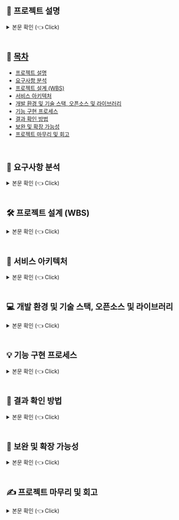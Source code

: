 <h2>📝 프로젝트 설명<a name = "project"></a></h2>
<details>
  <summary>본문 확인 (👈 Click)</summary>

  <h3>1. 개요</h3>
  <p>
    주어진 댓글 리스트로부터 유효한 <strong>학교 이름</strong>을 추출하고,<br>
    이를 학교별로 <strong>빈도수 집계</strong>하여 결과 파일로 저장하는 프로그램을 Java로 개발하는 것이 목적입니다.<br>
    댓글 리스트는 comments.csv 파일로 제공되었습니다.
  </p>

  <hr>

  <h3>2. 주요 요구사항</h3>
  <ul>
    <li>
      주어진 댓글 데이터에서 <strong>유효한 학교 이름</strong>을 찾아내야 합니다.
    </li>
    <li>
      학교 이름은 중복될 수 있으며, 이를 <strong>학교별로 카운트</strong>해야 합니다.
    </li>
    <li>
      개발 언어는 <strong>Java 8 또는 Java 17</strong>로 제한됩니다.
    </li>
    <li>
      외부 라이브러리는 <strong>오픈소스 혹은 무료</strong>인 경우 제한 없이 사용 가능합니다.
    </li>
    <li>
      출력 결과 및 로그는 다음과 같은 형식으로 저장되어야 합니다:
      <ul>
        <li>
          <code>result.txt</code>: <code>학교이름 \t 카운트</code> 형식으로 저장
        </li>
        <li>
          <code>result.log</code>: 처리 과정 및 로깅 내용 저장
        </li>
      </ul>
    </li>
  </ul>

  <hr>

  <h3>3. 결과 파일 형식 예시</h3>
      <pre>
    <code>
    ㅇㅇ중학교	192
    ㅇㅇㅇ고등학교	254
    서울대학교	13
    </code>
      </pre>

  <blockquote>
    ※ <code>학교 이름</code>과 <code>숫자</code> 사이에는 <strong>탭 문자</strong> (<code>\t</code>)가 들어가야 합니다.
  </blockquote>

  <hr>

  <h3>4. 제출 항목</h3>
  <ul>
    <li>Java 소스 코드</li>
    <li>실행 결과 파일 (<code>result.txt</code>)</li>
    <li>로그 파일 (<code>result.log</code>)</li>
  </ul>
</details>

<br>









## 📂 [목차](#index) <a name = "index"></a>
- [프로젝트 설명](#project)
- [요구사항 분석](#request)
- [프로젝트 설계 (WBS)](#process)
- [서비스 아키텍처](#archi)
- [개발 환경 및 기술 스택, 오픈소스 및 라이브러리](#skill)
- [기능 구현 프로세스](#func)
- [결과 확인 방법](#result)
- [보완 및 확장 가능성](#repair)
- [프로젝트 마무리 및 회고](#think)


<br>












<h2>📌 요구사항 분석<a name = "request"></a></h2>
<details>
<summary>본문 확인 (👈 Click)</summary>

<ul>
  <li>
    <p>주어진 댓글 리스트(CSV 파일)에서 대한민국 내 유효한 <strong>학교 이름</strong>을 추출하고, 이를 <strong>학교별로 등장 횟수</strong>를 집계하는 프로그램을 작성해야 합니다.</p>
  </li>
  <li>
    <p>댓글은 <strong>큰따옴표(")</strong>로 구분되며, 하나의 댓글에는 복수 개의 <strong>행정구역명, 학교명, 이모지, 특수문자</strong> 등이 혼재되어 있습니다.</p>
  </li>
  <li>
    <p>대상 학교는 대한민국의 <strong>초등학교, 중학교, 고등학교, 대학교</strong>로 한정하며, 유사 표현이나 비표준 명칭은 제외되어야 합니다.</p>
  </li>
  <li>
    <p>하나의 댓글에 <strong>여러 개의 학교명</strong>이 존재할 수 있으므로, 모든 유효한 학교명을 <strong>정확히 식별하고 집계</strong>해야 합니다.</p>
  </li>
  <li>
    <p>결과는 다음의 두 파일로 출력되어야 합니다:</p>
    <ul>
      <li><code>result.txt</code>: <strong>학교명 + 탭(\t) + 카운트</strong> 형식으로 저장<br>예) <code>서울중학교\t12</code></li>
      <li><code>result.log</code>: 처리 중 발생한 <strong>로그 및 예외 정보</strong>를 저장</li>
    </ul>
  </li>
  <li>
    <p>정확한 학교명 추출을 위해 <strong>텍스트 정제</strong> 및 <strong>패턴 인식</strong> 처리가 필요합니다.<br>예: 이모지 제거, 괄호 제거, 개행 문자 정리 등</p>
  </li>
  <li>
    <details>
      <summary>📸 댓글 분석 이미지 (Click)</summary>
      <br>
      <img src="https://github.com/user-attachments/assets/344ae0a2-bb6f-4b34-a0d0-f5838976c56f" alt="댓글분석" width="600">
      </details>
  </li>
</ul>

</details>

<br>










<h2>🛠 프로젝트 설계 (WBS)<a name = "process"></a></h2>
<details>
  <summary>본문 확인 (👈 Click)</summary>

  <h3>1. 요구사항 분석</h3>

  <hr>

  <h3>2. 전체 학교 정보를 가져올 API 선정</h3>
  <ul>
    <li>
      학교 정보를 제공하는 API를 탐색하고 선정합니다.<br>
      (선정된 API: <a href="https://www.career.go.kr/cnet/front/openapi/openApiMainCenter.do" target="_blank">커리어넷 오픈 API</a>)
    </li>
    <li>API 사용을 위한 인증키를 신청합니다.</li>
    <li>선정된 API의 응답 형식과 활용 가능성을 테스트합니다.</li>
    <li> 이미지 정보
      <ul>
        <li> 
          <details>
            <summary>📸 API분석1(Click)</summary>
            <br>
            <img src="https://github.com/user-attachments/assets/36f3e71e-5393-43eb-9af6-ae3703fd1bd7" alt="API분석1" width="600">
          </details>
        </li>
        <li>
          <details>
            <summary>📸 API분석2 (Click)</summary>
            <br>
            <img src="https://github.com/user-attachments/assets/38188b4a-fbf0-4514-a6d5-7d394d54bcd8" alt="API분석2" width="600">
          </details>
        </li>
        <li>
          <details>
            <summary>📸 API테스트 (Click)</summary>
            <br>
            <img src="https://github.com/user-attachments/assets/ca449012-3446-45ad-9685-c8c5c53efe28" alt="API테스트" width="600">
          </details>
        </li>
      </ul>
    </li>
  </ul>

  <hr>

  <h3>3. 기능 및 정책 정의 (Flow Chart 포함 예정)</h3>
  <ul>
    <li><strong>정책</strong></li>
    <ul>
      <li>중복된 행정구역명, 학교명은 정제 처리</li>
      <li>비표준 표현은 필터링하여 유효한 학교명만 추출</li>
    </ul>
    <li><strong>기능</strong></li>
    <ul>
      <li>공공데이터 기반의 학교 정보를 제공하는 API 호출</li>
      <li>CSV 파일 로드 및 댓글 리스트화</li>
      <li>공공데이터 기반의 학교 정보를 제공하는 API 호출 데이터 정제</li>
      <li>댓글 데이터 정제</li>
      <li>정제된 댓글과 학교 정보를 매칭하여 통계 생성</li>
      <li>결과 파일(result.txt) 생성</li>
      <li>
        <details>
          <summary>📸 시퀀스다이어그램 (Click)</summary>
          <br>
          <img src="https://github.com/user-attachments/assets/5e0a9f66-d5ea-4161-acfe-68cac421945d" alt="시퀀스다이어그램" width="600">
        </details>
      </li>
    </ul>
  </ul>

  <hr>

  <h3>4. 개발</h3>
  <ul>
    <li>공공데이터 기반의 <strong>학교 정보를 제공하는 API 호출</strong></li>
    <li><strong>CSV 파일 로드</strong> 및 댓글 리스트화</li>
    <li>
      <strong>공공데이터 기반의 학교 정보를 제공하는 API 호출 데이터 정제</strong>
      <ul>
        <li>행정구역명 정리</li>
        <li>학교명 형식 통일</li>
      </ul>
    </li>
    <li>
      <strong>댓글 데이터 정제</strong>
      <ul>
        <li>중복된 행정구역 정보 → <strong>단일 저장 처리</strong></li>
        <li>댓글 내 중복된 학교명 → <strong>리스트화</strong> 처리</li>
      </ul>
    </li>
    <li>
      <strong>댓글 데이터와 학교 데이터를 비교하여 통계 생성</strong>
      <ul>
        <li><strong>학교 구분</strong>: 초/중/고/대</li>
        <li><strong>행정구역 정보</strong> 일치 여부</li>
        <li><strong>학교명 유사도</strong> 판단</li>
      </ul>
    </li>
    <li><strong>결과 파일(result.txt) 생성</strong></li>
    <li><strong>로그 파일(result.log) 처리</strong></li>
  </ul>

  <hr>

  <h3>5. 결과 확인</h3>
  <ul>
    <li>출력된 결과 파일과 로그 파일을 통해 정상 수행 여부 확인</li>
  </ul>

  <hr>

  <h3>6. 산출물 목록</h3>
  <ul>
    <li>README (설치 및 실행 방법 포함)</li>
    <li>결과 파일: <code>result.txt</code></li>
    <li>로그 파일: <code>result.log</code></li>
    <li>소스 코드</li>
    <li>실행 파일: <code>app.jar</code></li>
    <li>입력 파일: <code>comments.csv</code></li>
  </ul>
</details>

<br>







<h2>🧩 서비스 아키텍처<a name = "archi"></a> </h2>
<details>
  <summary>본문 확인 (👈 Click)</summary>
      <br>
      <img src="https://github.com/user-attachments/assets/ae426f4b-81d6-41f5-9f87-3b9c35ecb13c" alt="시퀀스다이어그램" width="600">
</details>

<br>










<h2>💻 개발 환경 및 기술 스택, 오픈소스 및 라이브러리<a name = "skill"></a> </h2>
<details>
<summary>본문 확인 (👈 Click)</summary>

<h3>1. 개발 환경</h3>
<ul>
  <li><strong>IDE:</strong> IntelliJ IDEA</li>
  <li><strong>Java 버전:</strong> Java 17</li>
  <li><strong>빌드 도구:</strong> Gradle 8.1.3</li>
  <li><strong>프레임워크:</strong> Spring Boot 3.4.4</li>
  <li><strong>기타 도구:</strong> Lombok</li>
</ul>

<hr>

<h3>2.오픈 소스 및 라이브러리</h3>
<ul>
  <li><strong>OpenCSV 5.7.1:</strong> CSV 파일 파싱 및 매핑 처리</li>
  <li>
    <strong>LevenshteinDistance:</strong> 문자열 유사도 계산 알고리즘<br>
    (라이브러리: <code>commons-text-1.10.0.jar</code>)
  </li>
  <li>
    <strong>커리어넷 오픈 API:</strong> 
    <a href="https://www.career.go.kr/cnet/front/openapi/openApiMainCenter.do" target="_blank">학교 정보 수집용 외부 공공 데이터 API</a>
  </li>
</ul>
</details>

<br>









<h2>💡 기능 구현 프로세스<a name = "func"></a> </h2>
<details>
  <summary>본문 확인 (👈 Click)</summary>

  <br>
  
  <ul>
    <li>공공데이터 기반의 학교 정보를 제공하는 API 호출 및 결과 데이터 정제<br><br>
      <img src="https://github.com/user-attachments/assets/e09ea107-8940-4c5b-8599-018030d33b55" 
            alt="시퀀스다이어그램" width="600">
    </li> 
  </ul>
  <ul>
    <li>CSV 파일 로드 후 댓글 리스트화 및 댓글데이터 정제<br><br>
      <img src="https://github.com/user-attachments/assets/b3acbb0a-d834-4127-846b-b27c0c1175bc" 
            alt="시퀀스다이어그램" width="600">
    </li>
  </ul>
  <ul>
    <li>댓글 정제 데이터와 학교 정제 데이터를 비교하여 통계 생성<br><br>
      <img src="https://github.com/user-attachments/assets/5514f4d3-6878-44fc-aa93-ebcf7d1f2725" 
            alt="시퀀스다이어그램" width="600">
    </li>
  </ul>

   <ul>
    <li>
      프로젝트 소스 프로세스 <br><br>
      <img src="https://github.com/user-attachments/assets/040f7cfa-8cfc-491a-ae67-67a34e524649" 
           alt="시퀀스다이어그램" width="800"><br>

    시퀀스 다이어그램 참여자 역할 설명<br>

    - Client  
      · 서버에 학교 정보 처리 요청을 보내는 외부 호출자 (예: 사용자, 테스트 실행 등)

    - Server (SchoolInfoCheckService)  
      · 전체 로직의 중심이 되는 서비스  
      · 학교 데이터와 댓글 데이터를 모두 수집하고 비교하며, 최종적으로 결과 파일 생성까지 담당

    - Converter (SchoolConvertService)  
      · 커리어넷 API에서 받은 학교 데이터를 ‘지역 + 학교명’ 형식으로 정제  
      · SchoolApiDto → SchoolSchDto 변환 담당

    - InfoService (SchoolInfoService)  
      · 학교유형별 API를 반복 호출하여 전체 학교 목록 데이터를 수집  
      · 내부적으로 RestTemplate 사용

    - UriBuilder (SchoolInfoUriBuilderService)  
      · 각 학교 유형에 맞는 API 호출 URI를 생성하는 유틸리티 서비스

    - API (커리어넷 API)  
      · 외부 공공데이터 API로, 학교 정보를 JSON 형태로 응답
    </li>
  </ul>

</details>

<br>










<h2>🎁 결과 확인 방법<a name = "result"></a> </h2>
<details>
  <summary>본문 확인 (👈 Click)</summary>
  <ul>
    <li>
      <p><strong>결과 호출 URL:</strong><br>
      <code>http://localhost:8080/api/school/downloadResult</code></p>
    </li>
    <li>
      <p><strong>comments.csv 파일 업로드 방법:</strong></p>
      <ul>
        <li><code>java -jar app.jar</code> 실행한 위치 기준으로
        <li><code>/upload/csv/comments.csv</code> 경로에 파일 배치</li>
      </ul>
    </li>
  </ul>

</details>

<br>











<h2>🚀 보완 및 확장 가능성<a name = "repair"></a> </h2>
<details>
  <summary>본문 확인 (👈 Click)</summary>
  
  <h3>1. 학교 데이터의 DB화</h3>
  <ul>
    <li>커리어넷 API에서 수집한 학교 정보를 RDB 또는 NoSQL에 저장하면 재사용성과 조회 효율이 높아집니다.</li>
    <li>정제 및 필터링된 데이터를 기반으로 한 통계 생성 및 UI 연계도 유리합니다.</li>
  </ul>
  
  <hr>
  
  <h3>2. 디자인 패턴 적용</h3>
  
  <h3>3. 유사도 알고리즘 개선</h3>
  <ul>
    <li>LevenshteinDistance 외에도 Jaro-Winkler, Cosine Similarity 등 다양한 알고리즘을 테스트하여 성능을 최적화할 수 있습니다.</li>
  </ul>
  
  <hr>
  
  <h3>4. 비동기 처리 및 성능 최적화</h3>
  <ul>
    <li>Java 병렬 스트림, CompletableFuture, ExecutorService 또는 Spring Batch를 사용하여 대용량 데이터 처리 속도를 개선할 수 있습니다.</li>
  </ul>
  
  <hr>
  
  <h3>5. CSV 업로드 UI 연동</h3>
  <ul>
    <li>CSV 파일을 업로드할 수 있는 웹 UI를 제공하면 사용 편의성이 향상됩니다.</li>
  </ul>
  
  <hr>
  
  <h3>6. 분석 결과 시각화</h3>
  <ul>
    <li>학교별 분포, 지역별 통계, 상위 랭킹 등 다양한 시각화를 통해 데이터 활용도를 높일 수 있습니다.</li>
    <li>Chart.js, Apache ECharts 등의 오픈소스 라이브러리를 활용할 수 있습니다.</li>
  </ul>

</details>

<br>









<h2> ✍️ 프로젝트 마무리 및 회고<a name = "think"></a> </h2>
<details>
<summary>본문 확인 (👈 Click)</summary>

<br>

    이번 과제를 통해 주어진 비정형 댓글 데이터에서 유효한 학교 정보를 식별하고 
    통계 처리하는 백엔드 기능을 설계하고 구현하였습니다. 텍스트 정제, 정규화, 
    유사도 기반 매칭, 외부 API 연계 등 실무에서도 중요한 요소들을 고려하여 처리한 점이 의미 있었습니다.

    카카오뱅크 기반기술 플랫폼 서비스 개발자 직무는 시스템 안정성과 확장성, 다양한 외부 시스템과의 
    통합 경험이 중요한 역량이라고 생각합니다. 과제 개발 과정에서 이러한 관점을 반영하려 노력했고, 
    특히 데이터 흐름 중심의 설계와 기능 분리에 신경을 썼습니다.

    향후에는 비동기 처리 성능 개선, 로직 모듈화, 시각화 도입 등을 통해 완성도를 
    더욱 높일 수 있을 것으로 기대합니다. 이 과제를 기반으로 더 깊이 있는 
    시스템 설계와 성능 최적화를 고민하는 개발자로 성장하고 싶습니다.

</details>

<br>


